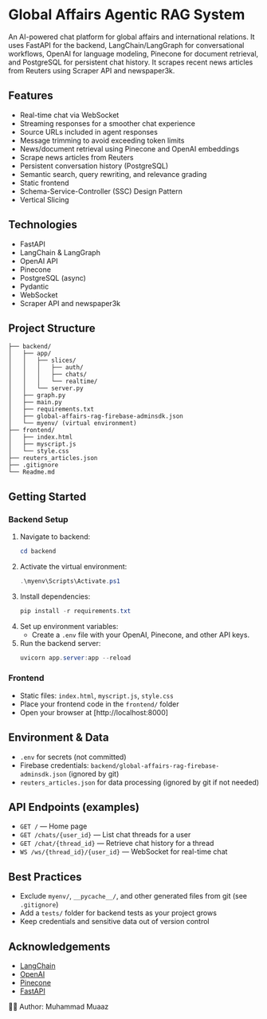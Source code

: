# Global Affairs Agentic RAG System

An AI-powered chat platform for global affairs and international relations. It uses FastAPI for the backend, LangChain/LangGraph for conversational workflows, OpenAI for language modeling, Pinecone for document retrieval, and PostgreSQL for persistent chat history. It scrapes recent news articles from Reuters using Scraper API and newspaper3k.

## Features

- Real-time chat via WebSocket
- Streaming responses for a smoother chat experience
- Source URLs included in agent responses
- Message trimming to avoid exceeding token limits
- News/document retrieval using Pinecone and OpenAI embeddings
- Scrape news articles from Reuters
- Persistent conversation history (PostgreSQL)
- Semantic search, query rewriting, and relevance grading
- Static frontend
- Schema-Service-Controller (SSC) Design Pattern
- Vertical Slicing

## Technologies

- FastAPI
- LangChain & LangGraph
- OpenAI API
- Pinecone
- PostgreSQL (async)
- Pydantic
- WebSocket
- Scraper API and newspaper3k

## Project Structure

```
├── backend/
│   ├── app/
│   │   ├── slices/
│   │   │   ├── auth/
│   │   │   ├── chats/
│   │   │   └── realtime/
│   │   └── server.py
│   ├── graph.py
│   ├── main.py
│   ├── requirements.txt
│   ├── global-affairs-rag-firebase-adminsdk.json
│   └── myenv/ (virtual environment)
├── frontend/
│   ├── index.html
│   ├── myscript.js
│   └── style.css
├── reuters_articles.json
├── .gitignore
└── Readme.md
```

## Getting Started

### Backend Setup

1. Navigate to backend:
   ```powershell
   cd backend
   ```
2. Activate the virtual environment:
   ```powershell
   .\myenv\Scripts\Activate.ps1
   ```
3. Install dependencies:
   ```powershell
   pip install -r requirements.txt
   ```
4. Set up environment variables:
   - Create a `.env` file with your OpenAI, Pinecone, and other API keys.
5. Run the backend server:
   ```powershell
   uvicorn app.server:app --reload
   ```

### Frontend
- Static files: `index.html`, `myscript.js`, `style.css`
- Place your frontend code in the `frontend/` folder
- Open your browser at [http://localhost:8000]

## Environment & Data
- `.env` for secrets (not committed)
- Firebase credentials: `backend/global-affairs-rag-firebase-adminsdk.json` (ignored by git)
- `reuters_articles.json` for data processing (ignored by git if not needed)

## API Endpoints (examples)

- `GET /` — Home page
- `GET /chats/{user_id}` — List chat threads for a user
- `GET /chat/{thread_id}` — Retrieve chat history for a thread
- `WS /ws/{thread_id}/{user_id}` — WebSocket for real-time chat

## Best Practices
- Exclude `myenv/`, `__pycache__/`, and other generated files from git (see `.gitignore`)
- Add a `tests/` folder for backend tests as your project grows
- Keep credentials and sensitive data out of version control


## Acknowledgements

- [LangChain](https://github.com/langchain-ai/langchain)
- [OpenAI](https://openai.com/)
- [Pinecone](https://www.pinecone.io/)
- [FastAPI](https://fastapi.tiangolo.com/)

👨‍💻 Author: Muhammad Muaaz